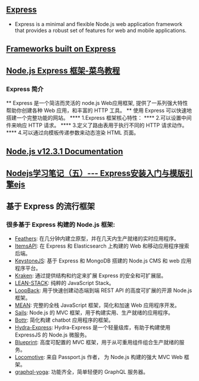 ## [Express](http://expressjs.com)
* Express is a minimal and flexible Node.js web application framework that provides a robust set of features for web and mobile applications.
## [Frameworks built on Express](http://www.expressjs.com.cn/resources/frameworks.html)
## [Node.js Express 框架-菜鸟教程](https://www.runoob.com/nodejs/nodejs-express-framework.html)
### Express 简介
** Express 是一个简洁而灵活的 node.js Web应用框架, 提供了一系列强大特性帮助你创建各种 Web 应用，和丰富的 HTTP 工具。
** 使用 Express 可以快速地搭建一个完整功能的网站。
**** 1.Express 框架核心特性：
**** 2.可以设置中间件来响应 HTTP 请求。
**** 3.定义了路由表用于执行不同的 HTTP 请求动作。
**** 4.可以通过向模板传递参数来动态渲染 HTML 页面。

## [Node.js v12.3.1 Documentation](https://nodejs.org/api/http.html)
## [Nodejs学习笔记（五）--- Express安装入门与模版引擎ejs](https://www.cnblogs.com/zhongweiv/p/nodejs_express.html)

## 基于 Express 的流行框架
### 很多基于 Express 构建的 Node.js 框架:
* [Feathers](http://feathersjs.com/): 在几分钟内建立原型，并在几天内生产就绪的实时应用程序。
* [ItemsAPI](https://www.itemsapi.com/): 在 Express 和 Elasticsearch 上构建的 Web 和移动应用程序搜索后端。
* [KeystoneJS](http://keystonejs.com/): 基于 Express 和 MongoDB 搭建的 Node.js CMS 和 web 应用程序平台。
* [Kraken](http://krakenjs.com/): 通过提供结构和约定来扩展 Express 的安全和可扩展层。
* [LEAN-STACK](http://lean-stack.io/): 纯粹的 JavaScript Stack。
* [LoopBack](http://loopback.io/): 用于快速创建动态端到端 REST API 的高度可扩展的开源 Node.js 框架。
* [MEAN](http://mean.io/): 完整的全栈 JavaScript 框架，简化和加速 Web 应用程序开发。
* [Sails](http://sailsjs.org/): Node.js 的 MVC 框架，用于构建实用、生产就绪的应用程序。
* [Bottr](http://bottr.co/): 简化构建 chatbot 应用程序的框架。
* [Hydra-Express](https://github.com/flywheelsports/fwsp-hydra-express): Hydra-Express 是一个轻量级库，有助于构建使用 ExpressJS 的 Node.js 微服务。
* [Blueprint](http://github.com/onehilltech/blueprint): 高度可配置的 MVC 框架，用于从可重用组件组合生产就绪的服务。
* [Locomotive](http://locomotivejs.org/): 来自 Passport.js 作者， 为 Node.js 构建的强大 MVC Web 框架。
* [graphql-yoga](graphql-yoga): 功能齐全，简单轻便的 GraphQL 服务器。

